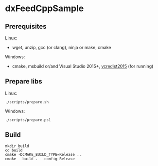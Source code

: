 # dxFeedCppSample

## Prerequisites

Linux:
- wget, unzip, gcc (or clang), ninja or make, cmake

Windows:
- cmake, msbuild or/and Visual Studio 2015+, [vcredist2015](https://www.microsoft.com/en-us/download/details.aspx?id=52685) (for running) 

## Prepare libs

Linux:
```shell
./scripts/prepare.sh
```

Windows:
```shell
./scripts/prepare.ps1
```

## Build

```shell
mkdir build
cd build
cmake -DCMAKE_BUILD_TYPE=Release ..
cmake --build . --config Release
```